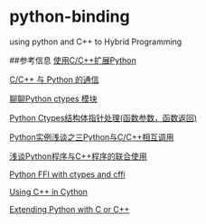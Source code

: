 # python-binding
using python and C++ to Hybrid Programming

##参考信息
[使用C/C++扩展Python](http://gashero.yeax.com/?p=38)

[C/C++ 与 Python 的通信](https://www.zhihu.com/question/23003213)

[聊聊Python ctypes 模块](http://zhuanlan.zhihu.com/python-dev/20152309)

[Python Ctypes结构体指针处理(函数参数，函数返回) ](http://blog.csdn.net/joeblackzqq/article/details/10441017)

[Python实例浅谈之三Python与C/C++相互调用 ](http://blog.csdn.net/taiyang1987912/article/details/44779719)

[浅谈Python程序与C++程序的联合使用](http://www.jb51.net/article/63623.htm)

[Python FFI with ctypes and cffi ](http://eli.thegreenplace.net/2013/03/09/python-ffi-with-ctypes-and-cffi/)

[Using C++ in Cython](http://docs.cython.org/src/userguide/wrapping_CPlusPlus.html)

[Extending Python with C or C++](https://docs.python.org/3/extending/extending.html)
